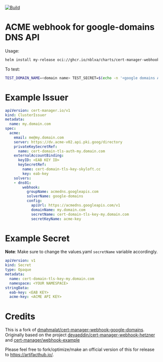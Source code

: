[![Build](https://github.com/nblxa/cert-manager-webhook-google-domains/actions/workflows/publish.yml/badge.svg)](https://github.com/nblxa/cert-manager-webhook-google-domains/actions/workflows/publish.yml)

# ACME webhook for google-domains DNS API
Usage:
```bash
helm install my-release oci://ghcr.io/nblxa/charts/cert-manager-webhook-google-domains
```

To test:
```bash
TEST_DOMAIN_NAME=<domain name> TEST_SECRET=$(echo -n '<google domains ACME API Key>' | base64) make test
```

# Example Issuer
```yaml
apiVersion: cert-manager.io/v1
kind: ClusterIssuer
metadata:
  name: my.domain.com
spec:
  acme:
    email: me@my.domain.com
    server: https://dv.acme-v02.api.pki.goog/directory
    privateKeySecretRef:
      name: cert-domain-tls-auth-my.domain.com
    externalAccountBinding:
      keyID: <EAB KEY ID>
      keySecretRef:
        name: cert-domain-tls-key-skyloft.cc
        key: eab-key
    solvers:
    - dns01:
        webhook:
          groupName: acmedns.googleapis.com
          solverName: google-domains
          config:
            apiUrl: https://acmedns.googleapis.com/v1
            domainName: my.domain.com
            secretName: cert-domain-tls-key-my.domain.com
            secretKeyName: acme-key
```

# Example Secret
**Note**: Make sure to change the values.yaml `secretName` variable accordingly.
```yaml
apiVersion: v1
kind: Secret
type: Opaque
metadata:
  name: cert-domain-tls-key-my.domain.com
  namespace: <YOUR NAMESPACE>
stringData:
  eab-key: <EAB KEY>
  acme-key: <ACME API KEY>
```

# Credits
This is a fork of [dmahmalat/cert-manager-webhook-google-domains](https://github.com/dmahmalat/cert-manager-webhook-google-domains).
Originally based on the project [deyaeddin/cert-manager-webhook-hetzner](https://github.com/deyaeddin/cert-manager-webhook-hetzner) and [cert-manager/webhook-example](https://github.com/cert-manager/webhook-example)

Please feel free to fork/optimize/make an official version of this for release to https://artifacthub.io/.
